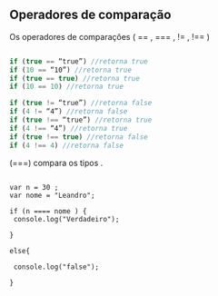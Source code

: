 
## Operadores de comparação

 Os operadores de comparaçôes ( == , === , != , !== )

```javascript

if (true == “true”) //retorna true
if (10 == “10”) //retorna true
if (true == true) //retorna true
if (10 == 10) //retorna true

if (true != “true”) //retorna false
if (4 != “4”) //retorna false
if (true !== “true”) //retorna true
if (4 !== “4”) //retorna true
if (true !== true) //retorna false
if (4 !== 4) //retorna false

```

<p> (===) compara os tipos .</p>

```javascriot 

var n = 30 ;
var nome = "Leandro";

if (n ==== nome ) {
 console.log("Verdadeiro");

}

else{

 console.log("false");

}

```
